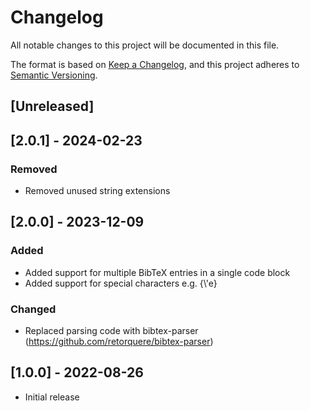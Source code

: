 # Changelog

All notable changes to this project will be documented in this file.

The format is based on [Keep a Changelog](https://keepachangelog.com/en/1.0.0/),
and this project adheres to [Semantic Versioning](https://semver.org/spec/v2.0.0.html).

## [Unreleased]

## [2.0.1] - 2024-02-23

### Removed

- Removed unused string extensions

## [2.0.0] - 2023-12-09

### Added

- Added support for multiple BibTeX entries in a single code block
- Added support for special characters e.g. {\\'e}

### Changed

- Replaced parsing code with bibtex-parser (https://github.com/retorquere/bibtex-parser)

## [1.0.0] - 2022-08-26

- Initial release
